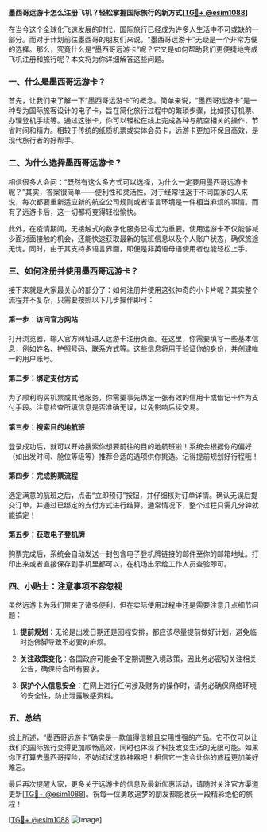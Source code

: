 **墨西哥远游卡怎么注册飞机？轻松掌握国际旅行的新方式[[TG💪+ @esim1088](https://t.me/s/esim1088)]**

在当今这个全球化飞速发展的时代，国际旅行已经成为许多人生活中不可或缺的一部分。而对于计划前往墨西哥的朋友们来说，“墨西哥远游卡”无疑是一个非常方便的选择。那么，究竟什么是“墨西哥远游卡”呢？它又是如何帮助我们更便捷地完成飞机注册和旅行呢？本文将为你详细解答这些问题。

### 一、什么是墨西哥远游卡？

首先，让我们来了解一下“墨西哥远游卡”的概念。简单来说，“墨西哥远游卡”是一种专为国际旅客设计的电子卡，旨在简化旅行过程中的繁琐步骤，比如预订机票、办理登机手续等。通过这张卡，你可以轻松在线上完成各种与航空相关的操作，节省时间和精力。相较于传统的纸质机票或实体会员卡，远游卡更加环保且高效，是现代旅行者的好帮手。

### 二、为什么选择墨西哥远游卡？

相信很多人会问：“既然有这么多方式可以选择，为什么一定要用墨西哥远游卡呢？”其实，答案很简单——便利性和灵活性。对于经常往返于不同国家的人来说，每次都要重新适应新的航空公司规则或者语言环境是一件相当麻烦的事情。而有了远游卡后，这一切都将变得轻松愉快。

此外，在疫情期间，无接触式的数字化服务显得尤为重要。使用远游卡不仅能够减少面对面接触的机会，还能快速获取最新的航班信息以及个人账户状态，确保旅途无忧。同时，由于其支持多语言界面，即便是非英语母语使用者也能轻松上手。

### 三、如何注册并使用墨西哥远游卡？

接下来就是大家最关心的部分了：如何注册并使用这张神奇的小卡片呢？其实整个流程并不复杂，只需要按照以下几步操作即可：

#### 第一步：访问官方网站

打开浏览器，输入官方网址进入远游卡注册页面。在这里，你需要填写一些基本信息，例如姓名、护照号码、联系方式等。这些信息将用于验证你的身份，并创建唯一的用户账号。

#### 第二步：绑定支付方式

为了顺利购买机票或其他服务，你需要事先绑定一张有效的信用卡或借记卡作为支付手段。注意检查所填信息是否准确无误，以免影响后续交易。

#### 第三步：搜索目的地航班

登录成功后，就可以开始搜索你想要前往的目的地航班啦！系统会根据你的偏好（如出发时间、舱位等级等）推荐合适的选项供你挑选。记得提前规划好行程哦！

#### 第四步：完成购票流程

选定满意的航班之后，点击“立即预订”按钮，并仔细核对订单详情。确认无误后提交订单，并通过已绑定的支付方式进行结算。通常情况下，整个过程只需几分钟就能搞定！

#### 第五步：获取电子登机牌

购票完成后，系统会自动发送一封包含电子登机牌链接的邮件至你的邮箱地址。打印出来或者直接保存到手机里都可以，在机场出示给工作人员查验即可。

### 四、小贴士：注意事项不容忽视

虽然远游卡为我们带来了诸多便利，但在实际使用过程中还是需要注意几点细节问题：

1. **提前规划**：无论是出发日期还是回程安排，都应该尽量提前做好计划，避免临时抱佛脚导致不必要的麻烦。
   
2. **关注政策变化**：各国政府可能会不定期调整入境政策，因此务必密切关注相关公告，确保符合所有要求。

3. **保护个人信息安全**：在网上进行任何涉及财务的操作时，请务必确保网络环境的安全性，防止泄露敏感资料。

### 五、总结

综上所述，“墨西哥远游卡”确实是一款值得信赖且实用性强的产品。它不仅可以让我们的国际旅行变得更加顺畅高效，同时也体现了科技改变生活的无限可能。如果你正打算去墨西哥探险，不妨试试这款神器吧！相信它一定会让你的旅程更加美好难忘。

最后再次提醒大家，更多关于远游卡的信息及最新优惠活动，请随时关注官方渠道更新[[TG💪+ @esim1088](https://t.me/s/esim1088)]。祝每一位勇敢追梦的朋友都能收获一段精彩绝伦的旅程！

[[TG💪+ @esim1088](https://t.me/s/esim1088) ![Image](https://i.postimg.cc/4NQfJmqS/Snipaste-2025-05-13-00-14-12.png)]
